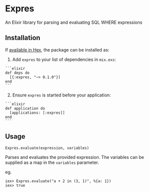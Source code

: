 # Expres

An Elixir library for parsing and evaluating SQL WHERE expressions 

## Installation

If [available in Hex](https://hex.pm/docs/publish), the package can be installed as:

  1. Add `expres` to your list of dependencies in `mix.exs`:

    ```elixir
    def deps do
      [{:expres, "~> 0.1.0"}]
    end
    ```

  2. Ensure `expres` is started before your application:

    ```elixir
    def application do
      [applications: [:expres]]
    end
    ```

## Usage

```
Expres.evaluate(expression, variables)
```

Parses and evaluates the provided expression. The variables can be supplied as a map in the `variables` parameter.

eg.
```
iex> Expres.evaluate("a + 2 in (3, 1)", %{a: 1})
iex> true
```